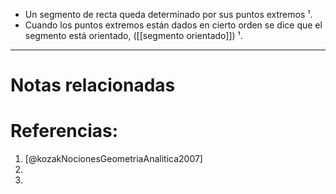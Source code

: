 + Un segmento de recta queda determinado por sus puntos extremos ¹.
+ Cuando los puntos extremos están dados en cierto orden se dice que el segmento está orientado, ([[segmento orientado]]) ¹. 

---
# Notas relacionadas

# Referencias:
1. [@kozakNocionesGeometriaAnalitica2007] 
2. 
3. 